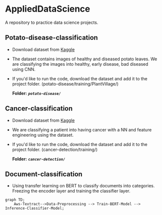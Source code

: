 # AppliedDataScience
A  repository to practice data science projects.

## Potato-disease-classification
- Download dataset from [Kaggle](https://www.kaggle.com/datasets/arjuntejaswi/plant-village)
- The dataset contains images of healthy and diseased potato leaves. We are classifying the images into healthy, early disease, bad diseased using CNN.
- If you'd like to run the code, download the dataset and add it to the project folder. (potato-disease/training/PlantVillage/)
  
  **Folder:** ***`potato-disease/`*** 

## Cancer-classification
- Download dataset from [Kaggle](https://www.kaggle.com/datasets/rahmasleam/breast-cancer)
- We are classifying a patient into having cancer with a NN and feature engineering using the dataset.
- If you'd like to run the code, download the dataset and add it to the project folder. (cancer-detection/training/)

  **Folder:** ***`cancer-detection/`***


## Document-classification
- Using transfer learning on BERT to classify documents into categories. Freezing the encoder layer and training the classifier layer.
```mermaid
graph TD;
    Aws-Textract-->Data-Preprocessing --> Train-BERT-Model --> Inference-Classifier-Model;
```